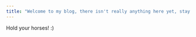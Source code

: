 ```yaml
---
title: "Welcome to my blog, there isn't really anything here yet, stay tuned I guess?"
---
```


Hold your horses! :)
